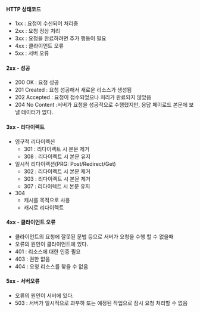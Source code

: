 #### HTTP 상태코드
- 1xx : 요청이 수신되어 처리중
- 2xx : 요청 정상 처리
- 3xx : 요청을 완료하려면 추가 행동이 필요
- 4xx : 클라이언트 오류
- 5xx : 서버 오류
#### 2xx - 성공
- 200 OK : 요청 성공
- 201 Created : 요청 성공해서 새로운 리소스가 생성됨
- 202 Accepted : 요청이 접수되었으나 처리가 완료되지 않았음
- 204 No Content :서버가 요청을 성공적으로 수행했지만, 응답 페이로드 본문에 보낼 데이터가 없다.
#### 3xx - 리다이렉트
- 영구적 리다이렉션
	- 301 : 리다이렉트 시 본문 제거
	- 308 : 리다이렉트 시 본문 유지
- 일시적 리다이렉션(PRG: Post/Redirect/Get)
	- 302 : 리다이렉트 시 본문 제거
	- 303 : 리다이렉트 시 본문 제거
	- 307 : 리다이렉트 시 본문 유지
- 304
	- 캐시를 목적으로 사용
	- 캐시로 리다이렉트
#### 4xx - 클라이언트 오류
- 클라이언트의 요청에 잘못된 문법 등으로 서버가 요청을 수행 할 수 없을때
- 오류의 원인이 클라이언트에 있다.
- 401 : 리소스에 대한 인증 필요
- 403 : 권한 없음
- 404 : 요청 리소스를 찾을 수 없음
#### 5xx - 서버오류
- 오류의 원인이 서버에 있다.
- 503 : 서버가 일시적으로 과부하 또는 예정된 작업으로 잠시 요청 처리할 수 없음